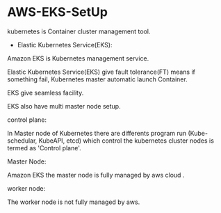 # AWS-EKS-SetUp

kubernetes is Container cluster management tool.

- Elastic Kubernetes Service(EKS):

Amazon EKS is Kubernetes management service. 

 Elastic Kubernetes Service(EKS) give fault tolerance(FT) means if something fail, Kubernetes master automatic launch Container.

 EKS give seamless facility.

 EKS also have multi master node setup.

 control plane:

 In Master node of Kubernetes there are differents program run (Kube-schedular, KubeAPI, etcd) which control the kubernetes cluster nodes is termed as 'Control plane'.

 Master Node:

 Amazon EKS the master node is fully managed by aws cloud .

 worker node:

 The worker node is not fully managed by aws.

 
 
